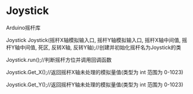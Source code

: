 # Joystick
Arduino摇杆库

Joystick Joystick(摇杆X轴模拟输入口, 摇杆Y轴模拟输入口, 摇杆X轴中间值, 摇杆Y轴中间值, 死区, 反转X轴, 反转Y轴);//创建并初始化摇杆名为Joystick的类

Joystick.run();//判断摇杆方位并调用回调函数

Joystick.Get_X();//返回摇杆X轴未处理的模拟量值(类型为 int 范围为 0-1023)

Joystick.Get_Y();//返回摇杆Y轴未处理的模拟量值(类型为 int 范围为 0-1023)

